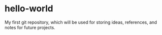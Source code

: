 # hello-world
My first git repository, which will be used for storing ideas, references, and notes for future projects.
